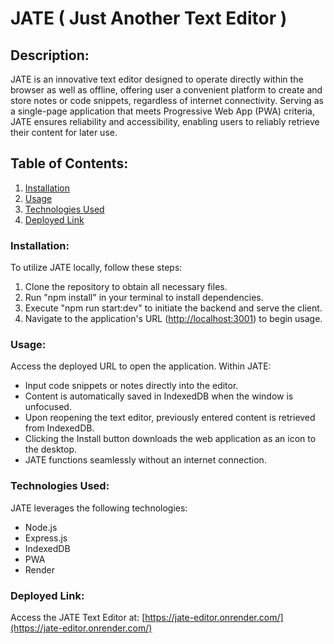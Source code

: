 #  JATE ( Just Another Text Editor )

## Description:
 JATE is an innovative text editor designed to operate directly within the browser as well as offline, offering user a convenient platform to create and store notes or code snippets, regardless of internet connectivity. Serving as a single-page application that meets Progressive Web App (PWA) criteria, JATE ensures reliability and accessibility, enabling users to reliably retrieve their content for later use.

## Table of Contents:

1.  [Installation](#installation)
2.  [Usage](#usage)
3.  [Technologies Used](#technologies-used)
6.  [Deployed Link](#deployed-link)


### Installation: 
To utilize JATE locally, follow these steps:

1.  Clone the repository to obtain all necessary files.
2.  Run "npm install" in your terminal to install dependencies.
3.  Execute "npm run start:dev" to initiate the backend and serve the client.
4.  Navigate to the application's URL ([http://localhost:3001](http://localhost:3001)) to begin usage.

###  Usage: 

Access the deployed URL to open the application. Within JATE:

-   Input code snippets or notes directly into the editor.
-   Content is automatically saved in IndexedDB when the window is unfocused.
-   Upon reopening the text editor, previously entered content is retrieved from IndexedDB.
-   Clicking the Install button downloads the web application as an icon to the desktop.
-   JATE functions seamlessly without an internet connection.

### Technologies Used: 
JATE leverages the following technologies:

-   Node.js
-   Express.js
-   IndexedDB
-   PWA
-   Render

### Deployed Link:
 Access the JATE Text Editor at: [https://jate-editor.onrender.com/](https://jate-editor.onrender.com/)

